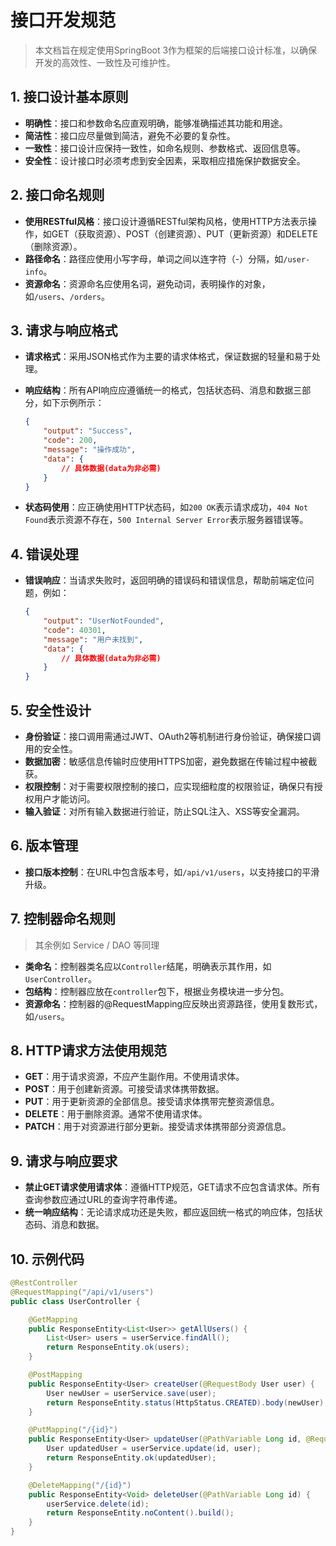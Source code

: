 # 接口开发规范

> 本文档旨在规定使用SpringBoot 3作为框架的后端接口设计标准，以确保开发的高效性、一致性及可维护性。



## 1. 接口设计基本原则

- **明确性**：接口和参数命名应直观明确，能够准确描述其功能和用途。
- **简洁性**：接口应尽量做到简洁，避免不必要的复杂性。
- **一致性**：接口设计应保持一致性，如命名规则、参数格式、返回信息等。
- **安全性**：设计接口时必须考虑到安全因素，采取相应措施保护数据安全。



## 2. 接口命名规则

- **使用RESTful风格**：接口设计遵循RESTful架构风格，使用HTTP方法表示操作，如GET（获取资源）、POST（创建资源）、PUT（更新资源）和DELETE（删除资源）。
- **路径命名**：路径应使用小写字母，单词之间以连字符（-）分隔，如`/user-info`。
- **资源命名**：资源命名应使用名词，避免动词，表明操作的对象，如`/users`、`/orders`。



## 3. 请求与响应格式

- **请求格式**：采用JSON格式作为主要的请求体格式，保证数据的轻量和易于处理。

- **响应结构**：所有API响应应遵循统一的格式，包括状态码、消息和数据三部分，如下示例所示：

  ```json
  {
      "output": "Success",
      "code": 200,
      "message": "操作成功",
      "data": {
          // 具体数据(data为非必需)
      }
  }
  ```

- **状态码使用**：应正确使用HTTP状态码，如`200 OK`表示请求成功，`404 Not Found`表示资源不存在，`500 Internal Server Error`表示服务器错误等。



## 4. 错误处理

- **错误响应**：当请求失败时，返回明确的错误码和错误信息，帮助前端定位问题，例如：

  ```json
  {
      "output": "UserNotFounded",
      "code": 40301,
      "message": "用户未找到",
      "data": {
          // 具体数据(data为非必需)
      }
  }
  ```



## 5. 安全性设计

- **身份验证**：接口调用需通过JWT、OAuth2等机制进行身份验证，确保接口调用的安全性。
- **数据加密**：敏感信息传输时应使用HTTPS加密，避免数据在传输过程中被截获。
- **权限控制**：对于需要权限控制的接口，应实现细粒度的权限验证，确保只有授权用户才能访问。
- **输入验证**：对所有输入数据进行验证，防止SQL注入、XSS等安全漏洞。



## 6. 版本管理

- **接口版本控制**：在URL中包含版本号，如`/api/v1/users`，以支持接口的平滑升级。



## 7. 控制器命名规则

> 其余例如 Service / DAO 等同理

- **类命名**：控制器类名应以`Controller`结尾，明确表示其作用，如`UserController`。
- **包结构**：控制器应放在`controller`包下，根据业务模块进一步分包。
- **资源命名**：控制器的@RequestMapping应反映出资源路径，使用复数形式，如`/users`。



## 8. HTTP请求方法使用规范

- **GET**：用于请求资源，不应产生副作用。不使用请求体。
- **POST**：用于创建新资源。可接受请求体携带数据。
- **PUT**：用于更新资源的全部信息。接受请求体携带完整资源信息。
- **DELETE**：用于删除资源。通常不使用请求体。
- **PATCH**：用于对资源进行部分更新。接受请求体携带部分资源信息。

## 9. 请求与响应要求

- **禁止GET请求使用请求体**：遵循HTTP规范，GET请求不应包含请求体。所有查询参数应通过URL的查询字符串传递。
- **统一响应结构**：无论请求成功还是失败，都应返回统一格式的响应体，包括状态码、消息和数据。



## 10. 示例代码

````java
@RestController
@RequestMapping("/api/v1/users")
public class UserController {

    @GetMapping
    public ResponseEntity<List<User>> getAllUsers() {
        List<User> users = userService.findAll();
        return ResponseEntity.ok(users);
    }

    @PostMapping
    public ResponseEntity<User> createUser(@RequestBody User user) {
        User newUser = userService.save(user);
        return ResponseEntity.status(HttpStatus.CREATED).body(newUser);
    }

    @PutMapping("/{id}")
    public ResponseEntity<User> updateUser(@PathVariable Long id, @RequestBody User user) {
        User updatedUser = userService.update(id, user);
        return ResponseEntity.ok(updatedUser);
    }

    @DeleteMapping("/{id}")
    public ResponseEntity<Void> deleteUser(@PathVariable Long id) {
        userService.delete(id);
        return ResponseEntity.noContent().build();
    }
}
````



##  